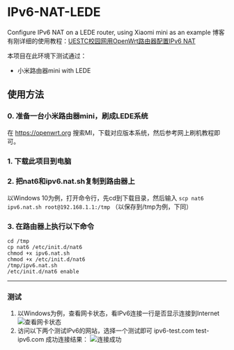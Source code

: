 # IPv6-NAT-LEDE
Configure IPv6 NAT on a LEDE router, using Xiaomi mini as an example
博客有刚详细的使用教程：[UESTC校园网用OpenWrt路由器配置IPv6 NAT](https://www.jianshu.com/p/6eb97552fecf)

本项目在此环境下测试通过：
* 小米路由器mini with LEDE

## 使用方法
### 0. 准备一台小米路由器mini，刷成LEDE系统
在 https://openwrt.org 搜索MI，下载对应版本系统，然后参考网上刷机教程即可。
### 1. 下载此项目到电脑
### 2. 把nat6和ipv6.nat.sh复制到路由器上
以Windows 10为例，打开命令行，先cd到下载目录，然后输入
`scp nat6 ipv6.nat.sh root@192.168.1.1:/tmp`
（以保存到/tmp为例，下同）
### 3. 在路由器上执行以下命令
```
cd /tmp
cp nat6 /etc/init.d/nat6
chmod +x ipv6.nat.sh
chmod +x /etc/init.d/nat6
/tmp/ipv6.nat.sh
/etc/init.d/nat6 enable
```


---
### 测试
1. 以Windows为例，查看网卡状态，看IPv6连接一行是否显示连接到Internet
![查看网卡状态](https://upload-images.jianshu.io/upload_images/12657570-e4e03fbbaadd1350.png?imageMogr2/auto-orient/strip%7CimageView2/2/w/1240)
2. 访问以下两个测试IPv6的网站，选择一个测试即可
ipv6-test.com
test-ipv6.com
成功连接结果：
![连接成功](https://upload-images.jianshu.io/upload_images/12657570-ff8ec61a77b9c621.png?imageMogr2/auto-orient/strip%7CimageView2/2/w/1240)

